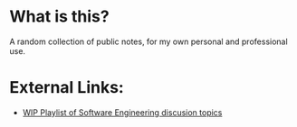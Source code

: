 # What is this?
A random collection of public notes, for my own personal and professional use.


# External Links:
* [WIP Playlist of Software Engineering discusion topics](https://www.youtube.com/watch?v=aiSAO2AXa9g&list=PLo1uo7C1_PfZCON3rXMkkJt5WkDRmT0uv)
